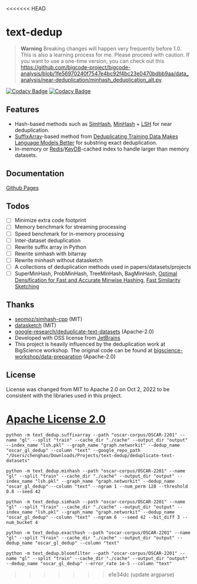 <<<<<<< HEAD
# text-dedup

> **Warning**
> Breaking changes will happen very frequently before 1.0. This is also a learning process for me. Please proceed with caution. If you want to use a one-time version, you can check out this https://github.com/bigcode-project/bigcode-analysis/blob/1fe56970240f7547e4bc92f4bc23e0470bdbb9aa/data_analysis/near-deduplication/minhash_deduplication_alt.py.

[![Codacy Badge](https://app.codacy.com/project/badge/Coverage/cc66178e49d24908ac1fb2b2dbe4e5b3)](https://www.codacy.com/gh/ChenghaoMou/text-dedup/dashboard?utm_source=github.com&utm_medium=referral&utm_content=ChenghaoMou/text-dedup&utm_campaign=Badge_Coverage) [![Codacy Badge](https://app.codacy.com/project/badge/Grade/cc66178e49d24908ac1fb2b2dbe4e5b3)](https://www.codacy.com/gh/ChenghaoMou/text-dedup/dashboard?utm_source=github.com&utm_medium=referral&utm_content=ChenghaoMou/text-dedup&utm_campaign=Badge_Grade)


## Features

-   Hash-based methods such as [SimHash](https://www.cs.princeton.edu/courses/archive/spring04/cos598B/bib/CharikarEstim.pdf), [MinHash](https://web.archive.org/web/20150131043133/http://gatekeeper.dec.com/ftp/pub/dec/SRC/publications/broder/positano-final-wpnums.pdf) + [LSH](http://infolab.stanford.edu/~ullman/mmds.html) for near deduplication.
-   [SuffixArray](http://dl.acm.org/citation.cfm?id=320176.320218)-based method from [Deduplicating Training Data Makes Language Models Better](https://arxiv.org/abs/2107.06499) for substring exact deduplication.
-   In-memory or [Redis](https://redis.io)/[KeyDB](https://docs.keydb.dev)-cached index to handle larger than memory datasets.

## Documentation

[Github Pages](https://chenghaomou.github.io/text-dedup/index.html)

## Todos

-   [ ] Minimize extra code footprint
-   [ ] Memory benchmark for streaming processing
-   [ ] Speed benchmark for in-memory processing
-   [ ] Inter-dataset deduplication
-   [ ] Rewrite suffix array in Python
-   [ ] Rewrite simhash with bitarray
-   [ ] Rewrite minhash without datasketch
-   [ ] A collections of deduplication methods used in papers/datasets/projects
-   [ ] SuperMinHash, ProbMinHash, TreeMinHash, BagMinHash, [Optimal Densification for Fast and Accurate Minwise Hashing](https://arxiv.org/abs/1703.04664), [Fast Similarity Sketching](https://arxiv.org/abs/1704.04370)

## Thanks

-   [seomoz/simhash-cpp](https://github.com/seomoz/simhash-cpp) (MIT)
-   [datasketch](http://ekzhu.com/datasketch/index.html) (MIT)
-   [google-research/deduplicate-text-datasets](https://github.com/google-research/deduplicate-text-datasets) (Apache-2.0)
-   Developed with OSS license from [JetBrains](https://jb.gg/OpenSourceSupport)
-   This project is heavily influenced by the deduplication work at BigScience workshop. The original code can be found at [bigscience-workshop/data-preparation](https://github.com/bigscience-workshop/data-preparation/tree/main/preprocessing/filtering/deduplicate) (Apache-2.0)

## License

License was changed from MIT to Apache 2.0 on Oct 2, 2022 to be consistent with the libraries used in this project.

[Apache License 2.0](https://www.apache.org/licenses/LICENSE-2.0.txt)
=======
```
python -m text_dedup.suffixarray --path "oscar-corpus/OSCAR-2201" --name "gl" --split "train" --cache_dir "./cache" --output_dir "output" --index_name "lsh.pkl" --graph_name "graph.networkit" --dedup_name "oscar_gl_dedup" --column "text" --google_repo_path "/Users/chenghao/Downloads/Projects/text-dedup/deduplicate-text-datasets"

python -m text_dedup.minhash --path "oscar-corpus/OSCAR-2201" --name "gl" --split "train" --cache_dir "./cache" --output_dir "output" --index_name "lsh.pkl" --graph_name "graph.networkit" --dedup_name "oscar_gl_dedup" --column "text" --ngram 1 --num_perm 128 --threshold 0.8 --seed 42

python -m text_dedup.simhash --path "oscar-corpus/OSCAR-2201" --name "gl" --split "train" --cache_dir "./cache" --output_dir "output" --index_name "lsh.pkl" --graph_name "graph.networkit" --dedup_name "oscar_gl_dedup" --column "text" --ngram 6  --seed 42 --bit_diff 3 --num_bucket 4

python -m text_dedup.exacthash --path "oscar-corpus/OSCAR-2201" --name "gl" --split "train" --cache_dir "./cache" --output_dir "output" --dedup_name "oscar_gl_dedup" --column "text"

python -m text_dedup.bloomfilter --path "oscar-corpus/OSCAR-2201" --name "gl" --split "train" --cache_dir "./cache" --output_dir "output" --dedup_name "oscar_gl_dedup" --error_rate 1e-5 --column "text"
```
>>>>>>> e1e34dc (update argparse)

